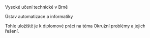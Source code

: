 Vysoké učení technické v Brně

Ústav automatizace a informatiky

Tohle uložiště je k diplomové práci na téma Okružní problémy a jejich řešení.


